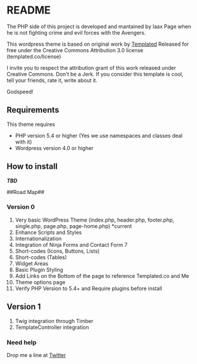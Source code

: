 # README #

The PHP side of this project is developed and mantained by Iaax Page when he is not fighting crime and evil forces with the Avengers.
 
This wordpress theme is based on original work by [Templated](http://templated.co)
Released for free under the Creative Commons Attribution 3.0 license (templated.co/license)

I invite you to respect the attribution grant of this work released under Creative Commons. Don't be a Jerk.
If you consider this template is cool, tell your friends, rate it, write about it. 

Godspeed! 

## Requirements ##
This theme requires
* PHP version 5.4 or higher (Yes we use namespaces and classes deal with it)
* Wordpress version 4.0 or higher

## How to install ##
***TBD***

##Road Map##
### Version 0 ###
1. Very basic WordPress Theme (index.php, header.php, footer.php, single.php, page.php, page-home.php) *current
2. Enhance Scripts and Styles
3. Internationalization
4. Integration of Ninja Forms and Contact Form 7
5. Short-codes (Icons, Buttons, Lists)
6. Short-codes (Tables)
7. Widget Areas
8. Basic Plugin Styling
9. Add Links on the Bottom of the page to reference Templated.co and Me
10. Theme options page
11. Verify PHP Version to 5.4+ and Require plugins before install

## Version 1 ##
1. Twig integration through Timber
2. TemplateController integration


### Need help ###
Drop me a line at [Twitter](https://twitter.com/iaaxpage)
